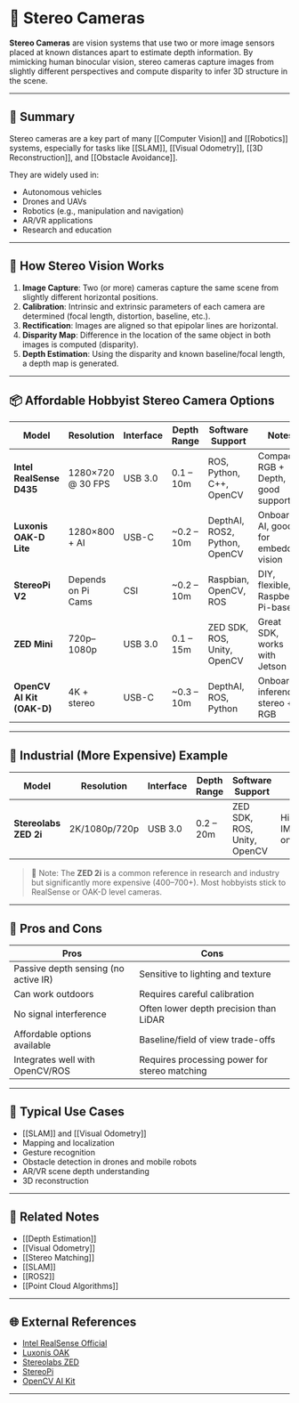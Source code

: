 # 👀 Stereo Cameras

**Stereo Cameras** are vision systems that use two or more image sensors placed at known distances apart to estimate depth information. By mimicking human binocular vision, stereo cameras capture images from slightly different perspectives and compute disparity to infer 3D structure in the scene.

---

## 🧠 Summary

Stereo cameras are a key part of many [[Computer Vision]] and [[Robotics]] systems, especially for tasks like [[SLAM]], [[Visual Odometry]], [[3D Reconstruction]], and [[Obstacle Avoidance]].

They are widely used in:

- Autonomous vehicles
- Drones and UAVs
- Robotics (e.g., manipulation and navigation)
- AR/VR applications
- Research and education

---

## 🧪 How Stereo Vision Works

1. **Image Capture**: Two (or more) cameras capture the same scene from slightly different horizontal positions.
2. **Calibration**: Intrinsic and extrinsic parameters of each camera are determined (focal length, distortion, baseline, etc.).
3. **Rectification**: Images are aligned so that epipolar lines are horizontal.
4. **Disparity Map**: Difference in the location of the same object in both images is computed (disparity).
5. **Depth Estimation**: Using the disparity and known baseline/focal length, a depth map is generated.

---

## 📦 Affordable Hobbyist Stereo Camera Options

| Model                        | Resolution         | Interface   | Depth Range   | Software Support              | Notes                                   |
|-----------------------------|--------------------|-------------|----------------|-------------------------------|-----------------------------------------|
| **Intel RealSense D435**    | 1280×720 @ 30 FPS  | USB 3.0     | 0.1 – 10m      | ROS, Python, C++, OpenCV       | Compact, RGB + Depth, good support      |
| **Luxonis OAK-D Lite**      | 1280×800 + AI      | USB-C       | ~0.2 – 10m     | DepthAI, ROS2, Python, OpenCV | Onboard AI, good for embedded vision    |
| **StereoPi V2**             | Depends on Pi Cams | CSI         | ~0.2 – 10m     | Raspbian, OpenCV, ROS         | DIY, flexible, Raspberry Pi-based       |
| **ZED Mini**                | 720p–1080p         | USB 3.0     | 0.1 – 15m      | ZED SDK, ROS, Unity, OpenCV   | Great SDK, works with Jetson            |
| **OpenCV AI Kit (OAK-D)**   | 4K + stereo        | USB-C       | ~0.3 – 10m     | DepthAI, ROS, Python          | Onboard inference, stereo + RGB         |

---

## 💼 Industrial (More Expensive) Example

| Model                        | Resolution          | Interface   | Depth Range   | Software Support             | Notes                                  |
|-----------------------------|---------------------|-------------|----------------|------------------------------|----------------------------------------|
| **Stereolabs ZED 2i**       | 2K/1080p/720p        | USB 3.0     | 0.2 – 20m      | ZED SDK, ROS, Unity, OpenCV  | High accuracy, IMU/Barometer onboard   |

> 🧠 Note: The **ZED 2i** is a common reference in research and industry but significantly more expensive ($400–$700+). Most hobbyists stick to RealSense or OAK-D level cameras.

---

## 📌 Pros and Cons

| Pros                              | Cons                                             |
|-----------------------------------|--------------------------------------------------|
| Passive depth sensing (no active IR) | Sensitive to lighting and texture               |
| Can work outdoors                  | Requires careful calibration                     |
| No signal interference             | Often lower depth precision than LiDAR          |
| Affordable options available       | Baseline/field of view trade-offs                |
| Integrates well with OpenCV/ROS    | Requires processing power for stereo matching   |

---

## 🧰 Typical Use Cases

- [[SLAM]] and [[Visual Odometry]]
- Mapping and localization
- Gesture recognition
- Obstacle detection in drones and mobile robots
- AR/VR scene depth understanding
- 3D reconstruction

---

## 🔗 Related Notes

- [[Depth Estimation]]
- [[Visual Odometry]]
- [[Stereo Matching]]
- [[SLAM]]
- [[ROS2]]
- [[Point Cloud Algorithms]]

---

## 🌐 External References

- [Intel RealSense Official](https://www.intelrealsense.com/)
- [Luxonis OAK](https://www.luxonis.com/)
- [Stereolabs ZED](https://www.stereolabs.com/)
- [StereoPi](https://stereopi.com/)
- [OpenCV AI Kit](https://docs.luxonis.com/)

---
